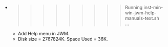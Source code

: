* >>>>>>>>> Running inst-min-win-jwm-help-manuals-text.sh ...
  * Add Help menu in JWM.
  * Disk size = 2767824K. Space Used = 36K.
